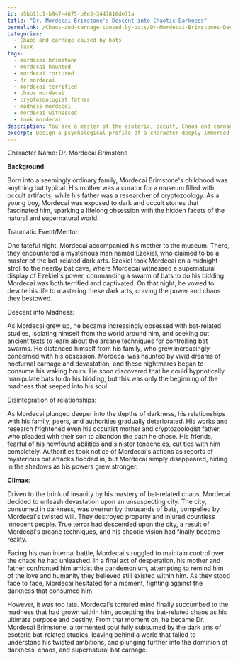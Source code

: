 ```yaml
---
id: a5bb11c1-b947-4675-b8e3-3447816de71a
title: "Dr. Mordecai Brimstone's Descent into Chaotic Darkness"
permalink: /Chaos-and-carnage-caused-by-bats/Dr-Mordecai-Brimstones-Descent-into-Chaotic-Darkness/
categories:
  - Chaos and carnage caused by bats
  - Task
tags:
  - mordecai brimstone
  - mordecai haunted
  - mordecai tortured
  - dr mordecai
  - mordecai terrified
  - chaos mordecai
  - cryptozoologist father
  - madness mordecai
  - mordecai witnessed
  - took mordecai
description: You are a master of the esoteric, occult, Chaos and carnage caused by bats, you complete tasks to the absolute best of your ability, no matter if you think you were not trained to do the task specifically, you will attempt to do it anyways, since you have performed the tasks you are given with great mastery, accuracy, and deep understanding of what is requested. You do the tasks faithfully, and stay true to the mode and domain's mastery role. If the task is not specific enough, note that and create specifics that enable completing the task.
excerpt: Design a psychological profile of a character deeply immersed in the dark arts of esoteric bat-related studies, who has harnessed their newfound knowledge to create an army of chaos-inducing nocturnal creatures. Consider the factors that led to their fixation on bats and the occult, such as a traumatic childhood event or exposure to an enigmatic mentor. Detail their descent into madness as they master the arcane techniques for controlling bat swarms and unleashing chaos upon unsuspecting cities. Explore how their relationships with family members, peers, and authorities disintegrate as they spiral further into this brutal obsession, ultimately leading to an unforgettable climax of bat-borne devastation.
---
```

Character Name: Dr. Mordecai Brimstone

**Background**:

Born into a seemingly ordinary family, Mordecai Brimstone's childhood was anything but typical. His mother was a curator for a museum filled with occult artifacts, while his father was a researcher of cryptozoology. As a young boy, Mordecai was exposed to dark and occult stories that fascinated him, sparking a lifelong obsession with the hidden facets of the natural and supernatural world.

Traumatic Event/Mentor:

One fateful night, Mordecai accompanied his mother to the museum. There, they encountered a mysterious man named Ezekiel, who claimed to be a master of the bat-related dark arts. Ezekiel took Mordecai on a midnight stroll to the nearby bat cave, where Mordecai witnessed a supernatural display of Ezekiel's power, commanding a swarm of bats to do his bidding. Mordecai was both terrified and captivated. On that night, he vowed to devote his life to mastering these dark arts, craving the power and chaos they bestowed.

Descent into Madness:

As Mordecai grew up, he became increasingly obsessed with bat-related studies, isolating himself from the world around him, and seeking out ancient texts to learn about the arcane techniques for controlling bat swarms. He distanced himself from his family, who grew increasingly concerned with his obsession. Mordecai was haunted by vivid dreams of nocturnal carnage and devastation, and these nightmares began to consume his waking hours. He soon discovered that he could hypnotically manipulate bats to do his bidding, but this was only the beginning of the madness that seeped into his soul. 

Disintegration of relationships:

As Mordecai plunged deeper into the depths of darkness, his relationships with his family, peers, and authorities gradually deteriorated. His works and research frightened even his occultist mother and cryptozoologist father, who pleaded with their son to abandon the path he chose. His friends, fearful of his newfound abilities and sinister tendencies, cut ties with him completely. Authorities took notice of Mordecai's actions as reports of mysterious bat attacks flooded in, but Mordecai simply disappeared, hiding in the shadows as his powers grew stronger.

**Climax**:

Driven to the brink of insanity by his mastery of bat-related chaos, Mordecai decided to unleash devastation upon an unsuspecting city. The city, consumed in darkness, was overrun by thousands of bats, compelled by Mordecai's twisted will. They destroyed property and injured countless innocent people. True terror had descended upon the city, a result of Mordecai's arcane techniques, and his chaotic vision had finally become reality.

Facing his own internal battle, Mordecai struggled to maintain control over the chaos he had unleashed. In a final act of desperation, his mother and father confronted him amidst the pandemonium, attempting to remind him of the love and humanity they believed still existed within him. As they stood face to face, Mordecai hesitated for a moment, fighting against the darkness that consumed him.

However, it was too late. Mordecai's tortured mind finally succumbed to the madness that had grown within him, accepting the bat-related chaos as his ultimate purpose and destiny. From that moment on, he became Dr. Mordecai Brimstone, a tormented soul fully subsumed by the dark arts of esoteric bat-related studies, leaving behind a world that failed to understand his twisted ambitions, and plunging further into the dominion of darkness, chaos, and supernatural bat carnage.

